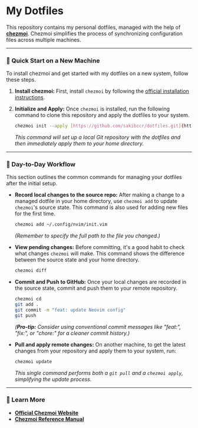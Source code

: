 # My Dotfiles

This repository contains my personal dotfiles, managed with the help of **[chezmoi](https://www.chezmoi.io)**. Chezmoi simplifies the process of synchronizing configuration files across multiple machines.

---

### 🚀 Quick Start on a New Machine

To install chezmoi and get started with my dotfiles on a new system, follow these steps.

1.  **Install chezmoi:**
    First, install `chezmoi` by following the [official installation instructions](https://www.chezmoi.io/install/).

2.  **Initialize and Apply:**
    Once `chezmoi` is installed, run the following command to clone this repository and apply the dotfiles to your system.

    ```bash
    chezmoi init --apply [https://github.com/sakibccr/dotfiles.git](https://github.com/sakibccr/dotfiles.git)
    ```

    *This command will set up a local Git repository with the dotfiles and then immediately apply them to your home directory.*

---
### 📝 Day-to-Day Workflow

This section outlines the common commands for managing your dotfiles after the initial setup.

* **Record local changes to the source repo:**
    After making a change to a managed dotfile in your home directory, use `chezmoi add` to update `chezmoi`'s source state. This command is also used for adding new files for the first time.

    ```bash
    chezmoi add ~/.config/nvim/init.vim
    ```
    *(Remember to specify the full path to the file you changed.)*

* **View pending changes:**
    Before committing, it's a good habit to check what changes `chezmoi` will make. This command shows the difference between the source state and your home directory.

    ```bash
    chezmoi diff
    ```

* **Commit and Push to GitHub:**
    Once your local changes are recorded in the source state, commit and push them to your remote repository.

    ```bash
    chezmoi cd
    git add .
    git commit -m "feat: update Neovim config"
    git push
    ```

    *(**Pro-tip:** Consider using conventional commit messages like "feat:", "fix:", or "chore:" for a cleaner commit history.)*

* **Pull and apply remote changes:**
    On another machine, to get the latest changes from your repository and apply them to your system, run:

    ```bash
    chezmoi update
    ```
    *This single command performs both a `git pull` and a `chezmoi apply`, simplifying the update process.*
---

### 📖 Learn More

* **[Official Chezmoi Website](https://www.chezmoi.io)**
* **[Chezmoi Reference Manual](https://www.chezmoi.io/reference/commands/)**
